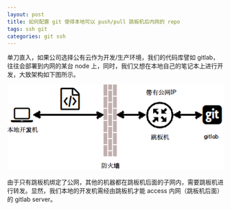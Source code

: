 ```yaml
---
layout: post
title: 如何配置 git 使得本地可以 push/pull 跳板机后内网的 repo 
tags: ssh git
categories: git ssh
---
```


  单刀直入，如果公司选择公有云作为开发/生产环境，我们的代码库譬如 gitlab， 往往会部署到内网的某台 node 上，同时，我们又想在本地自己的笔记本上进行开发，大致架构如下图所示。

  <img src="/assets/git-push-intranet.png" style="width: 630px; height: 200px;" alt="开发环境架构"/>

  由于只有跳板机绑定了公网，其他的机器都在跳板机后面的子网内，需要跳板机进行转发。显然，我们本地的开发机需经由跳板机才能 access 内网（跳板机后面）的 gitlab server。

